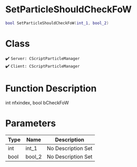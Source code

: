 # SetParticleShouldCheckFoW
```lua
bool SetParticleShouldCheckFoW(int_1, bool_2)
```
# Class
✔️ `Server: CScriptParticleManager`  
✔️ `Client: CScriptParticleManager`  

# Function Description
int nfxindex, bool bCheckFoW
# Parameters
Type|Name|Description
--|--|--
int|int_1|No Description Set
bool|bool_2|No Description Set

